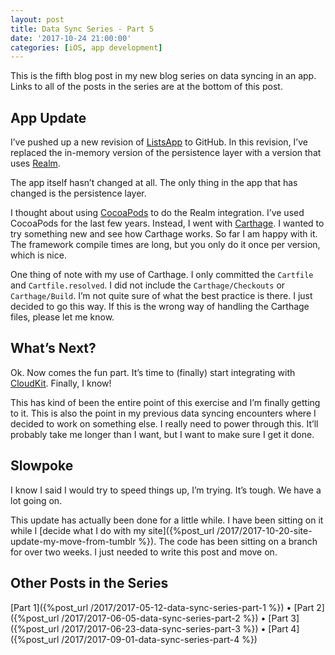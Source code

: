 ```yaml
---
layout: post
title: Data Sync Series - Part 5
date: '2017-10-24 21:00:00'
categories: [iOS, app development]
---
```


This is the fifth blog post in my new blog series on data syncing in an app. Links to all of the posts in the series are at the bottom of this post.

## App Update

I’ve pushed up a new revision of [ListsApp](https://github.com/rwgrier/listsApp) to GitHub. In this revision, I’ve replaced the in-memory version of the persistence layer with a version that uses [Realm](https://realm.io/).

The app itself hasn’t changed at all. The only thing in the app that has changed is the persistence layer.

I thought about using [CocoaPods](https://cocoapods.org/) to do the Realm integration. I’ve used CocoaPods for the last few years. Instead, I went with [Carthage](https://github.com/Carthage/Carthage). I wanted to try something new and see how Carthage works. So far I am happy with it. The framework compile times are long, but you only do it once per version, which is nice.

One thing of note with my use of Carthage. I only committed the `Cartfile` and `Cartfile.resolved`. I did not include the `Carthage/Checkouts` or `Carthage/Build`. I’m not quite sure of what the best practice is there. I just decided to go this way. If this is the wrong way of handling the Carthage files, please let me know.

## What’s Next?

Ok. Now comes the fun part. It’s time to (finally) start integrating with [CloudKit](https://developer.apple.com/icloud/). Finally, I know!

This has kind of been the entire point of this exercise and I’m finally getting to it. This is also the point in my previous data syncing encounters where I decided to work on something else. I really need to power through this. It’ll probably take me longer than I want, but I want to make sure I get it done.

## Slowpoke

I know I said I would try to speed things up, I’m trying. It’s tough. We have a lot going on.

This update has actually been done for a little while. I have been sitting on it while I [decide what I do with my site]({%post_url /2017/2017-10-20-site-update-my-move-from-tumblr %}). The code has been sitting on a branch for over two weeks. I just needed to write this post and move on.

## Other Posts in the Series

[Part 1]({%post_url /2017/2017-05-12-data-sync-series-part-1 %}) • [Part 2]({%post_url /2017/2017-06-05-data-sync-series-part-2 %}) • [Part 3]({%post_url /2017/2017-06-23-data-sync-series-part-3 %}) • [Part 4]({%post_url /2017/2017-09-01-data-sync-series-part-4 %})

